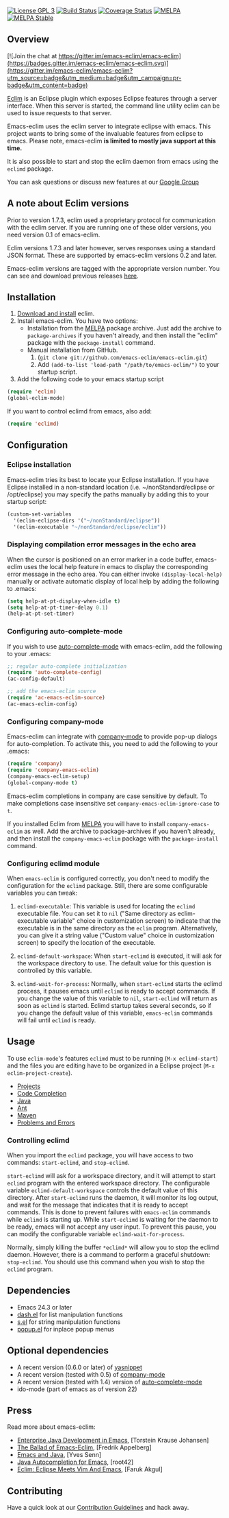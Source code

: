 [![License GPL 3][badge-license]](http://www.gnu.org/licenses/gpl-3.0.txt)
[![Build Status](https://travis-ci.org/emacs-eclim/emacs-eclim.svg?branch=master)](https://travis-ci.org/emacs-eclim/emacs-eclim)
[![Coverage Status](https://coveralls.io/repos/github/emacs-eclim/emacs-eclim/badge.svg?branch=master)](https://coveralls.io/github/emacs-eclim/emacs-eclim?branch=master)
[![MELPA](http://melpa.org/packages/eclim-badge.svg)](http://melpa.org/#/eclim)
[![MELPA Stable](http://stable.melpa.org/packages/eclim-badge.svg)](http://stable.melpa.org/#/eclim)

## Overview

[![Join the chat at https://gitter.im/emacs-eclim/emacs-eclim](https://badges.gitter.im/emacs-eclim/emacs-eclim.svg)](https://gitter.im/emacs-eclim/emacs-eclim?utm_source=badge&utm_medium=badge&utm_campaign=pr-badge&utm_content=badge)

[Eclim](http://eclim.org) is an Eclipse plugin which exposes Eclipse
features through a server interface.  When this server is started, the
command line utility eclim can be used to issue requests to that
server.

Emacs-eclim uses the eclim server to integrate eclipse with
emacs. This project wants to bring some of the invaluable features
from eclipse to emacs. Please note, emacs-eclim **is limited to mostly java support at this time.**

It is also possible to start and stop the eclim daemon from emacs using the
`eclimd` package.

You can ask questions or discuss new features at our [Google Group](https://groups.google.com/forum/#!forum/emacs-eclim)

## A note about Eclim versions

Prior to version 1.7.3, eclim used a proprietary protocol for
communication with the eclim server. If you are running one of these
older versions, you need version 0.1 of emacs-eclim.

Eclim versions 1.7.3 and later however, serves responses using a
standard JSON format. These are supported by emacs-eclim versions 0.2
and later.

Emacs-eclim versions are tagged with the appropriate version
number. You can see and download previous releases
[here](https://github.com/emacs-eclim/emacs-eclim/tags).

## Installation

1. [Download and install](http://eclim.org/install.html) eclim.
1. Install emacs-eclim. You have two options:
   * Installation from the [MELPA][melpa] package archive. Just add
   the archive to `package-archives` if you haven't already, and then
   install the "eclim" package with the `package-install` command.
   * Manual installation from GitHub.
       1. (`git clone git://github.com/emacs-eclim/emacs-eclim.git`)
       1. Add `(add-to-list 'load-path "/path/to/emacs-eclim/")` to your startup script.
1. Add the following code to your emacs startup script

```lisp
(require 'eclim)
(global-eclim-mode)
```

If you want to control eclimd from emacs, also add:

```lisp
(require 'eclimd)
```


## Configuration

### Eclipse installation

Emacs-eclim tries its best to locate your Eclipse installation.  If
you have Eclipse installed in a non-standard location
(i.e. ~/nonStandard/eclipse or /opt/eclipse) you may specify the paths manually by adding this to your startup script:

```lisp
(custom-set-variables
  '(eclim-eclipse-dirs '("~/nonStandard/eclipse"))
  '(eclim-executable "~/nonStandard/eclipse/eclim"))
```

### Displaying compilation error messages in the echo area

When the cursor is positioned on an error marker in a code buffer,
emacs-eclim uses the local help feature in emacs to display the
corresponding error message in the echo area. You can either invoke
`(display-local-help)` manually or activate automatic display of local
help by adding the following to .emacs:

```lisp
(setq help-at-pt-display-when-idle t)
(setq help-at-pt-timer-delay 0.1)
(help-at-pt-set-timer)
```

### Configuring auto-complete-mode

If you wish to use [auto-complete-mode] with emacs-eclim, add the
following to your .emacs:

```lisp
;; regular auto-complete initialization
(require 'auto-complete-config)
(ac-config-default)

;; add the emacs-eclim source
(require 'ac-emacs-eclim-source)
(ac-emacs-eclim-config)
```

### Configuring company-mode

Emacs-eclim can integrate with [company-mode] to provide pop-up
dialogs for auto-completion. To activate this, you need to add the
following to your .emacs:

```lisp
(require 'company)
(require 'company-emacs-eclim)
(company-emacs-eclim-setup)
(global-company-mode t)
```

Emacs-eclim completions in company are case sensitive by default. To make completions
case insensitive set `company-emacs-eclim-ignore-case` to `t`.

If you installed Eclim from [MELPA](melpa) you will have to install
`company-emacs-eclim` as well. Add the archive to package-archives if
you haven't already, and then install the `company-emacs-eclim`
package with the `package-install` command.

### Configuring eclimd module

When `emacs-eclim` is configured correctly, you don't need to modify the
configuration for the `eclimd` package. Still, there are some configurable
variables you can tweak:

1. `eclimd-executable`: This variable is used for locating the `eclimd`
   executable file. You can set it to `nil` ("Same directory as eclim-executable
   variable" choice in customization screen) to indicate that the executable is in
   the same directory as the `eclim` program. Alternatively, you can give it a
   string value ("Custom value" choice in customization screen) to specify the
   location of the executable.

1. `eclimd-default-workspace`: When `start-eclimd` is executed, it will ask for
   the workspace directory to use. The default value for this question is
   controlled by this variable.

1. `eclimd-wait-for-process`: Normally, when `start-eclimd` starts the eclimd
   process, it pauses emacs until `eclimd` is ready to accept commands. If you
   change the value of this variable to `nil`, `start-eclimd` will return as
   soon as `eclimd` is started. Eclimd startup takes several seconds, so if you
   change the default value of this variable, `emacs-eclim` commands will fail
   until `eclimd` is ready.

## Usage

To use `eclim-mode`'s features `eclimd` must to be running (`M-x eclimd-start`)
and the files you are editing have to be organized in a Eclipse project (`M-x
eclim-project-create`).

* [Projects](http://wiki.github.com/emacs-eclim/emacs-eclim/projects)
* [Code Completion](http://wiki.github.com/emacs-eclim/emacs-eclim/code-completion)
* [Java](http://wiki.github.com/emacs-eclim/emacs-eclim/java)
* [Ant](http://wiki.github.com/emacs-eclim/emacs-eclim/ant)
* [Maven](http://wiki.github.com/emacs-eclim/emacs-eclim/maven)
* [Problems and Errors](http://wiki.github.com/emacs-eclim/emacs-eclim/problems-and-errors)

### Controlling eclimd

When you import the `eclimd` package, you will have access to two commands:
`start-eclimd`, and `stop-eclimd`.

`start-eclimd` will ask for a workspace directory, and it will attempt to start
`eclimd` program with the entered workspace directory. The configurable variable
`eclimd-default-workspace` controls the default value of this directory. After
`start-eclimd` runs the daemon, it will monitor its log output, and wait for the
message that indicates that it is ready to accept commands. This is done to
prevent failures with `emacs-eclim` commands while `eclimd` is starting up.
While `start-eclimd` is waiting for the daemon to be ready, emacs will not
accept any user input. To prevent this pause, you can modify the configurable
variable `eclimd-wait-for-process`.

Normally, simply killing the buffer `*eclimd*` will allow you to stop the eclimd
daemon. However, there is a command to perform a graceful shutdown:
`stop-eclimd`. You should use this command when you wish to stop the `eclimd`
program.

## Dependencies
* Emacs 24.3 or later
* [dash.el](https://github.com/magnars/dash.el) for list manipulation functions
* [s.el](https://github.com/magnars/s.el) for string manipulation functions
* [popup.el](https://github.com/auto-complete/popup-el) for inplace popup menus

## Optional dependencies
* A recent version (0.6.0 or later) of [yasnippet]
* A recent version (tested with 0.5) of [company-mode]
* A recent version (tested with 1.4) version of [auto-complete-mode]
* ido-mode (part of emacs as of version 22)

## Press

Read more about emacs-eclim:

* [Enterprise Java Development in Emacs](http://www.skybert.net/emacs/java/), \[Torstein Krause Johansen\]
* [The Ballad of Emacs-Eclim](http://mulli.nu/2012/02/02/the-ballad-of-emacs-eclim.html), \[Fredrik Appelberg\]
* [Emacs and Java](http://blog.senny.ch/blog/2012/10/13/emacs-and-java-journey-of-a-hard-friendship/), \[Yves Senn\]
* [Java Autocompletion for Emacs](http://root42.blogspot.ch/2012/08/java-autocompletion-for-emacs.html), \[root42\]
* [Eclim: Eclipse Meets Vim And Emacs](http://faruk.akgul.org/blog/eclim-eclipse-meets-vim-emacs/), \[Faruk Akgul\]

## Contributing

Have a quick look at our [Contribution Guidelines](CONTRIBUTING.md)
and hack away.

[yasnippet]:https://github.com/capitaomorte/yasnippet
[company-mode]:https://github.com/company-mode/company-mode
[auto-complete-mode]:https://github.com/auto-complete/auto-complete
[melpa]:https://melpa.org/#/
[repo]:https://github.com/emacs-eclim/emacs-eclim

[badge-license]: https://img.shields.io/badge/license-GPL_3-green.svg
